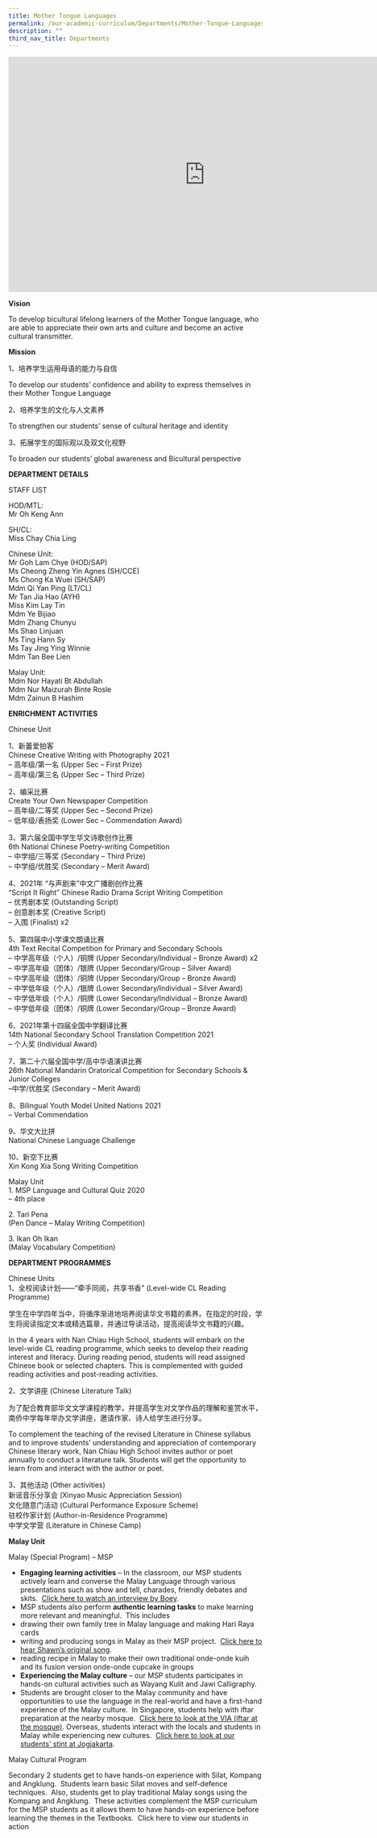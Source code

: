 ```yaml
---
title: Mother Tongue Languages
permalink: /our-academic-curriculum/Departments/Mother-Tongue-Languages/
description: ""
third_nav_title: Departments
---
```

<iframe allowfullscreen="true" height="467" width="780" frameborder="0" src="https://docs.google.com/presentation/d/e/2PACX-1vTz-EqTXz2pJgxHD-gLf2MsltxJDSaq5R08CXz-wy7bW5SD32oxDDL8ginB-Z72SrYbiBaCHG6EuU6h/embed?start=true&amp;loop=true&amp;delayms=5000"></iframe>

**Vision**

To develop bicultural lifelong learners of the Mother Tongue language, who are able to appreciate their own arts and culture and become an active cultural transmitter.

  

**Mission**

1、培养学生运用母语的能力与自信

To develop our students’ confidence and ability to express themselves in their Mother Tongue Language

2、培养学生的文化与人文素养

To strengthen our students’ sense of cultural heritage and identity

3、拓展学生的国际观以及双文化视野

To broaden our students’ global awareness and Bicultural perspective

**DEPARTMENT DETAILS**

STAFF LIST

HOD/MTL:
<br>Mr Oh Keng Ann

  

SH/CL:<br>
Miss Chay Chia Ling

  

Chinese Unit:<br>
Mr Goh Lam Chye (HOD/SAP)<br>
Ms Cheong Zheng Yin Agnes (SH/CCE)<br>
Ms Chong Ka Wuei (SH/SAP)<br>
Mdm Qi Yan Ping (LT/CL)<br>
Mr Tan Jia Hao (AYH)  <br>
Miss Kim Lay Tin<br>
Mdm Ye Bijiao<br>
Mdm Zhang Chunyu<br>
Ms Shao Linjuan<br>
Ms Ting Hann Sy<br>
Ms Tay Jing Ying Winnie<br>
Mdm Tan Bee Lien

Malay Unit:<br>
Mdm Nor Hayati Bt Abdullah<br>
Mdm Nur Maizurah Binte Rosle<br>
Mdm Zainun B Hashim

**ENRICHMENT ACTIVITIES**

Chinese Unit

  

1、新蕾爱拍客<br>
Chinese Creative Writing with Photography 2021<br>
– 高年级/第一名 (Upper Sec – First Prize)<br>
– 高年级/第三名 (Upper Sec – Third Prize)

  

2、编采比赛<br>
Create Your Own Newspaper Competition<br>
– 高年级/二等奖 (Upper Sec – Second Prize)<br>
– 低年级/表扬奖 (Lower Sec – Commendation Award)

  

3、第六届全国中学生华文诗歌创作比赛<br>
6th National Chinese Poetry-writing Competition<br>
– 中学组/三等奖 (Secondary – Third Prize)<br>
– 中学组/优胜奖 (Secondary – Merit Award)

  

4、2021年 “与声剧来”中文广播剧创作比赛<br>
“Script It Right” Chinese Radio Drama Script Writing Competition<br>
– 优秀剧本奖 (Outstanding Script)<br>
– 创意剧本奖 (Creative Script)<br>
– 入围 (Finalist) x2

  

5、第四届中小学课文朗诵比赛<br>
4th Text Recital Competition for Primary and Secondary Schools<br>
– 中学高年级（个人）/铜牌 (Upper Secondary/Individual – Bronze Award) x2<br>
– 中学高年级（团体）/银牌 (Upper Secondary/Group – Silver Award)<br>
– 中学高年级（团体）/铜牌 (Upper Secondary/Group – Bronze Award)<br>
– 中学低年级（个人）/银牌 (Lower Secondary/Individual – Silver Award)<br>
– 中学低年级（个人）/铜牌 (Lower Secondary/Individual – Bronze Award)<br>
– 中学低年级（团体）/铜牌 (Lower Secondary/Group – Bronze Award)

  

6、2021年第十四届全国中学翻译比赛<br>
14th National Secondary School Translation Competition 2021<br>
– 个人奖 (Individual Award)

  

7、第二十六届全国中学/高中华语演讲比赛<br>
26th National Mandarin Oratorical Competition for Secondary Schools &amp; Junior Colleges<br>
–中学/优胜奖 (Secondary – Merit Award)

  

8、Bilingual Youth Model United Nations 2021<br>
– Verbal Commendation

  

9、华文大比拼<br>
National Chinese Language Challenge

  

10、新空下比赛<br>
Xin Kong Xia Song Writing Competition

  

Malay Unit<br>
1\. MSP Language and Cultural Quiz 2020<br>
– 4th place

  

2\. Tari Pena<br>
(Pen Dance – Malay Writing Competition)

  

3\. Ikan Oh Ikan<br>
(Malay Vocabulary Competition)

**DEPARTMENT PROGRAMMES**

Chinese Units<br>
1、全校阅读计划——“牵手同阅，共享书香” (Level-wide CL Reading Programme)  

  

学生在中学四年当中，将循序渐进地培养阅读华文书籍的素养。在指定的时段，学生将阅读指定文本或精选篇章，并通过导读活动，提高阅读华文书籍的兴趣。

In the 4 years with Nan Chiau High School, students will embark on the level-wide CL reading programme, which seeks to develop their reading interest and literacy. During reading period, students will read assigned Chinese book or selected chapters. This is complemented with guided reading activities and post-reading activities.

  

2、文学讲座 (Chinese Literature Talk)

  

为了配合教育部华文文学课程的教学，并提高学生对文学作品的理解和鉴赏水平，南侨中学每年举办文学讲座，邀请作家、诗人给学生进行分享。

To complement the teaching of the revised Literature in Chinese syllabus and to improve students’ understanding and appreciation of contemporary Chinese literary work, Nan Chiau High School invites author or poet annually to conduct a literature talk. Students will get the opportunity to learn from and interact with the author or poet.

  

3、其他活动 (Other activities)<br>
新谣音乐分享会 (Xinyao Music Appreciation Session)<br>
文化随意门活动 (Cultural Performance Exposure Scheme)<br>
驻校作家计划 (Author-in-Residence Programme)<br>
中学文学营 (Literature in Chinese Camp)

**Malay Unit**


Malay (Special Program) – MSP

  

*   **Engaging learning activities**&nbsp;– In the classroom, our MSP students actively learn and converse the Malay Language through various presentations such as show and tell, charades, friendly debates and skits.&nbsp;&nbsp;[Click here to watch an interview by Boey](https://drive.google.com/file/d/1x6-l-utZ1dFLKF79macaIR9ShvCwdWCH/view).
*   MSP students also perform&nbsp;**authentic learning tasks**&nbsp;to make learning more relevant and meaningful.&nbsp; This includes
*   drawing their own family tree in Malay language and making Hari Raya cards
*   writing and producing songs in Malay as their MSP project.&nbsp;&nbsp;[Click here to hear Shawn’s original song](https://drive.google.com/file/d/1nm_txjueXwIP2gpFACyeAsY94ol1JVgm/view?usp=sharing).
*   reading recipe in Malay to make their own traditional onde-onde kuih and its fusion version onde-onde cupcake in groups
*   **Experiencing the Malay culture**&nbsp;– our MSP students participates in hands-on cultural activities such as Wayang Kulit and Jawi Calligraphy.
*   Students are brought closer to the Malay community and have opportunities to use the language in the real-world and have a first-hand experience of the Malay culture.&nbsp; In Singapore, students help with iftar preparation at the nearby mosque.&nbsp;&nbsp;[Click here to look at the VIA (iftar at the mosque)](https://drive.google.com/drive/folders/15Cm7wqg7CX1QA-mw_VpsQU4HPIi5Aw6Q). Overseas, students interact with the locals and students in Malay while experiencing new cultures.&nbsp;&nbsp;[Click here to look at our students’ stint at Jogjakarta](https://drive.google.com/drive/folders/1sQy_J-nbTcDgta0bbuekpmSI8WRccRHM).

  

Malay Cultural Program

  

Secondary 2 students get to have hands-on experience with Silat, Kompang and Angklung.&nbsp; Students learn basic Silat moves and self-defence techniques.&nbsp; Also, students get to play traditional Malay songs using the Kompang and Angklung.&nbsp; These activities complement the MSP curriculum for the MSP students as it allows them to have hands-on experience before learning the themes in the Textbooks.&nbsp; Click here to view our students in action